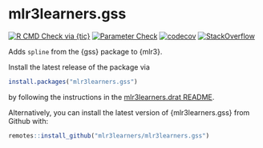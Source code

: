 # mlr3learners.gss

<!-- badges: start -->

[![R CMD Check via {tic}](https://github.com/mlr3learners/mlr3learners.gss/workflows/R%20CMD%20Check%20via%20{tic}/badge.svg?branch=master)](https://github.com/mlr3learners/mlr3learners.gss/actions)
[![Parameter Check](https://github.com/mlr3learners/mlr3learners.gss/workflows/Parameter%20Check/badge.svg?branch=master)](https://github.com/mlr3learners/mlr3learners.gss/actions)
[![codecov](https://codecov.io/gh/mlr3learners/mlr3learners.gss/branch/master/graph/badge.svg)](https://codecov.io/gh/mlr3learners/mlr3learners.gss)
[![StackOverflow](https://img.shields.io/badge/stackoverflow-mlr3-orange.svg)](https://stackoverflow.com/questions/tagged/mlr3)

<!-- badges: end -->

Adds `spline` from the {gss} package to {mlr3}.

Install the latest release of the package via

```r
install.packages("mlr3learners.gss")
```

by following the instructions in the [mlr3learners.drat README](https://github.com/mlr3learners/mlr3learners.drat).

Alternatively, you can install the latest version of {mlr3learners.gss} from Github with:

```r
remotes::install_github("mlr3learners/mlr3learners.gss")
```
